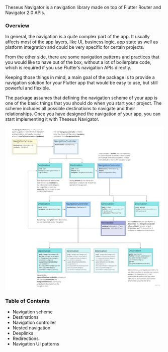 Theseus Navigator is a navigation library made on top of Flutter Router and Navigator 2.0 APIs.

### Overview

In general, the navigation is a quite complex part of the app. It usually affects most of the app layers, like UI, business logic, app state as well as platform integration and could be very specific for certain projects.

From the other side, there are some navigation patterns and practices that you would like to have out of the box, without a lot of boilerplate code, which is required if you use Flutter’s navigation APIs directly.

Keeping those things in mind, a main goal of the package is to provide a navigation solution for your Flutter app that would be easy to use, but still powerful and flexible.

The package assumes that defining the navigation scheme of your app is one of the basic things that you should do when you start your project. The scheme includes all possible destinations to navigate and their relationships. Once you have designed the navigation of your app, you can start implementing it with Theseus Navigator.

![Navigation scheme](/assets/NavigationScheme.jpg)

### Table of Contents

* Navigation scheme
* Destinations
* Navigation controller
* Nested navigation
* Deeplinks
* Redirections
* Navigation UI patterns
